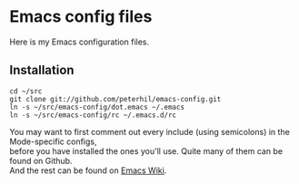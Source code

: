 # Emacs config files

Here is my Emacs configuration files.

## Installation

    cd ~/src
    git clone git://github.com/peterhil/emacs-config.git
	ln -s ~/src/emacs-config/dot.emacs ~/.emacs
	ln -s ~/src/emacs-config/rc ~/.emacs.d/rc

You may want to first comment out every include (using semicolons) in the Mode-specific configs,  
before you have installed the ones you'll use. Quite many of them can be found on Github.  
And the rest can be found on [Emacs Wiki](http://www.emacswiki.org/).
